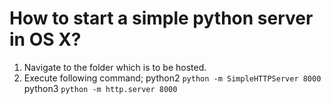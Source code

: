 How to start a simple python server in OS X?
============================================

1. Navigate to the folder which is to be hosted.
2. Execute following command;
python2 ``` python -m SimpleHTTPServer 8000 ```
python3 ``` python -m http.server 8000 ``` 
